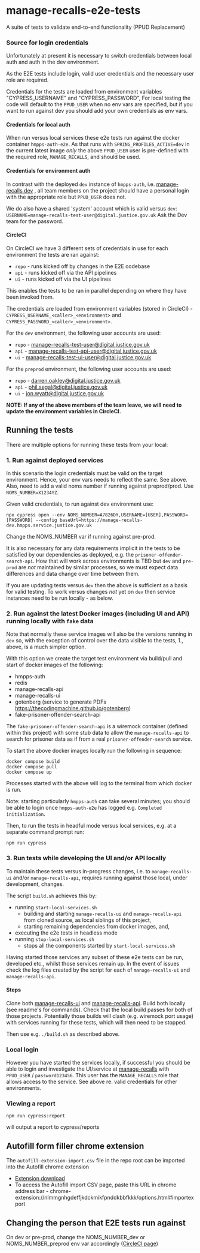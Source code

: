 # manage-recalls-e2e-tests
A suite of tests to validate end-to-end functionality (PPUD Replacement)

### Source for login credentials

Unfortunately at present it is necessary to switch credentials between local auth and auth in the dev environment.

As the E2E tests include login, valid user credentials and the necessary user role are required.

Credentials for the tests are loaded from environment variables "CYPRESS_USERNAME" and "CYPRESS_PASSWORD",
For local testing the code will default to the `PPUD_USER` when no env vars are specified, but if you want to run
against dev you should add your own credentials as env vars.

#### Credentials for local auth

When run versus local services these e2e tests run against the docker container `hmpps-auth-e2e`.  As that runs with
`SPRING_PROFILES_ACTIVE=dev` in the current latest image *only* the above `PPUD_USER` user is
pre-defined with the required role, `MANAGE_RECALLS`, and should be used.

#### Credentials for environment auth

In contrast with the deployed `dev` instance of `hmpps-auth`,
i.e. [manage-recalls dev](https://manage-recalls-dev.hmpps.service.justice.gov.uk/)
, all team members on the project should have a personal login with the appropriate role
but `PPUD_USER` does not.

We do also have a shared 'system' account which is valid versus `dev`:
```USERNAME=manage-recalls-test-user@digital.justice.gov.uk```
Ask the Dev team for the password.

#### CircleCI

On CircleCI we have 3 different sets of credentials in use for each environment the tests are ran against:

- `repo` - runs kicked off by changes in the E2E codebase
- `api` - runs kicked off via the API pipelines
- `ui` - runs kicked off via the UI pipelines

This enables the tests to be ran in parallel depending on where they have been invoked from.

The credentials are loaded from environment variables (stored in CircleCI) - `CYPRESS_USERNAME_<caller>_<environment>` and `CYPRESS_PASSWORD_<caller>_<environment>`.

For the `dev` environment, the following user accounts are used:

- `repo` - manage-recalls-test-user@digital.justice.gov.uk
- `api` - manage-recalls-test-api-user@digital.justice.gov.uk
- `ui` - manage-recalls-test-ui-user@digital.justice.gov.uk

For the `preprod` environment, the following user accounts are used:

- `repo` - darren.oakley@digital.justice.gov.uk
- `api` - phil.segal@digital.justice.gov.uk
- `ui` - jon.wyatt@digital.justice.gov.uk

**NOTE: If any of the above members of the team leave, we will need to update the environment variables in CircleCI.**

## Running the tests

There are multiple options for running these tests from your local:

### 1. Run against deployed services

In this scenario the login credentials must be valid on the target environment. Hence, your env vars
needs to reflect the same.  See above. Also, need to add a valid noms number if running against preprod/prod. Use `NOMS_NUMBER=X1234YZ`.

Given valid credentials, to run against dev environment use:
```
npx cypress open --env NOMS_NUMBER=A7826DY,USERNAME=[USER],PASSWORD=[PASSWORD] --config baseUrl=https://manage-recalls-dev.hmpps.service.justice.gov.uk
```

Change the NOMS_NUMBER var if running against pre-prod.

It is also necessary for any data requirements implicit in the tests to be satisfied by our dependencies as deployed,
e.g. the `prisoner-offender-search-api`.  How that will work across environments is TBD but `dev` and `pre-prod`
are *not* maintained by similar processes, so we must expect data differences and data change over time between them.

If you are updating tests versus `dev` then the above is sufficient as a basis for valid testing.
To work versus changes _not_ yet on `dev` then service instances need to be run locally - as below.

### 2. Run against the latest Docker images (including UI and API) running locally with `fake` data

Note that normally these service images will also be the versions running in `dev` so, with the exception of control
over the data visible to the tests, 1., above, is a much simpler option.

With this option we create the target test environment via build/pull and start of docker images of the following:

* hmpps-auth
* redis
* manage-recalls-api
* manage-recalls-ui
* gotenberg (service to generate PDFs https://thecodingmachine.github.io/gotenberg)
* fake-prisoner-offender-search-api

The `fake-prisoner-offender-search-api` is a wiremock container (defined within this project) with some stub data
to allow the `manage-recalls-api` to search for prisoner data as if from a
real `prisoner-offender-search` service.

To start the above docker images locally run the following in sequence:

```
docker compose build
docker compose pull
docker compose up
```

Processes started with the above will log to the terminal from which docker is run.

Note: starting particularly `hmpps-auth` can take several minutes; you should be able to
login once `hmpps-auth-e2e` has logged e.g. `Completed initialization`.

Then, to run the tests in headful mode versus local services, e.g. at a separate command prompt run:
```
npm run cypress
```

### 3. Run tests while developing the UI and/or API locally

To maintain these tests versus in-progress changes, i.e. to `manage-recalls-ui` and/or `manage-recalls-api`, requires running against those local, under development, changes.

The script `build.sh` achieves this by:
* running `start-local-services.sh`
  * building and starting `manage-recalls-ui` and `manage-recalls-api` from   cloned source, as local siblings of this project,
  * starting remaining dependencies from docker images, and,
* executing the e2e tests in headless mode
* running `stop-local-services.sh`
  * stops all the components started by `start-local-services.sh`

Having started those services any subset of these e2e tests can be run, developed etc.,
whilst those services remain up.
In the event of issues check the log files created by the script for each of `manage-recalls-ui` and `manage-recalls-api`.

#### Steps

Clone both [manage-recalls-ui](https://github.com/ministryofjustice/manage-recalls-ui)
and [manage-recalls-api](https://github.com/ministryofjustice/manage-recalls-api).
Build both locally (see readme's for commands). Check that the local build passes
for both of those projects.  Potentially those builds will clash (e.g. wiremock port usage) with
services running for these tests, which will then need to be stopped.

Then use e.g. `./build.sh` as described above.

### Local login
However you have started the services locally, if successful you should be able to login
and investigate the UI/service at [manage-recalls](http://localhost:3000)
with `PPUD_USER` / `password123456`. This user has the `MANAGE_RECALLS` role that allows access
to the service.  See above re. valid credentials for other environments.

### Viewing a report
```
npm run cypress:report
```

will output a report to cypress/reports

## Autofill form filler chrome extension
The `autofill-extension-import.csv` file in the repo root can be imported into the Autofill chrome extension

* [Extension download](https://chrome.google.com/webstore/detail/autofill/nlmmgnhgdeffjkdckmikfpnddkbbfkkk)
* To access the Autofill import CSV page, paste this URL in chrome address bar - chrome-extension://nlmmgnhgdeffjkdckmikfpnddkbbfkkk/options.html#importexport

## Changing the person that E2E tests run against
On dev or pre-prod, change the NOMS_NUMBER_dev or NOMS_NUMBER_preprod env var accordingly ([CircleCI page](https://app.circleci.com/settings/project/github/ministryofjustice/manage-recalls-e2e-tests/environment-variables?return-to=https%3A%2F%2Fapp.circleci.com%2Fpipelines%2Fgithub%2Fministryofjustice%2Fmanage-recalls-e2e-tests))
